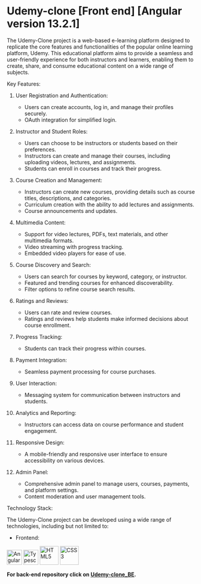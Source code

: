 # Udemy-clone [Front end] [Angular version 13.2.1]

The Udemy-Clone project is a web-based e-learning platform designed to replicate the core features and functionalities of the popular online learning platform, Udemy. This educational platform aims to provide a seamless and user-friendly experience for both instructors and learners, enabling them to create, share, and consume educational content on a wide range of subjects.

Key Features:

1. User Registration and Authentication:
   - Users can create accounts, log in, and manage their profiles securely.
   - OAuth integration for simplified login.

2. Instructor and Student Roles:
   - Users can choose to be instructors or students based on their preferences.
   - Instructors can create and manage their courses, including uploading videos, lectures, and assignments.
   - Students can enroll in courses and track their progress.

3. Course Creation and Management:
   - Instructors can create new courses, providing details such as course titles, descriptions, and categories.
   - Curriculum creation with the ability to add lectures and assignments.
   - Course announcements and updates.

4. Multimedia Content:
   - Support for video lectures, PDFs, text materials, and other multimedia formats.
   - Video streaming with progress tracking.
   - Embedded video players for ease of use.

5. Course Discovery and Search:
   - Users can search for courses by keyword, category, or instructor.
   - Featured and trending courses for enhanced discoverability.
   - Filter options to refine course search results.

6. Ratings and Reviews:
   - Users can rate and review courses.
   - Ratings and reviews help students make informed decisions about course enrollment.

7. Progress Tracking:
   - Students can track their progress within courses.

8. Payment Integration:
   - Seamless payment processing for course purchases.

9. User Interaction:
   - Messaging system for communication between instructors and students.

10. Analytics and Reporting:
    - Instructors can access data on course performance and student engagement.

11. Responsive Design:
    - A mobile-friendly and responsive user interface to ensure accessibility on various devices.

12. Admin Panel:
    - Comprehensive admin panel to manage users, courses, payments, and platform settings.
    - Content moderation and user management tools.

Technology Stack:

The Udemy-Clone project can be developed using a wide range of technologies, including but not limited to:

- Frontend: 
<p>
<img src="https://angular.io/assets/images/logos/angularjs/AngularJS-Shield.svg" width="40PX" alt="Angular">
<img src="https://upload.wikimedia.org/wikipedia/commons/thumb/4/4c/Typescript_logo_2020.svg/2048px-Typescript_logo_2020.svg.png" width="40PX" alt="Typescript">
<img src="https://upload.wikimedia.org/wikipedia/commons/thumb/6/61/HTML5_logo_and_wordmark.svg/512px-HTML5_logo_and_wordmark.svg.png" width="50PX" alt="HTML5">
<img src="https://cdn.freebiesupply.com/logos/large/2x/css3-logo-png-transparent.png" width="50PX" alt="CSS3">
</p>

**For back-end repository click on <a href="https://github.com/jitesh8182/Udemy-clone_BE">Udemy-clone_BE</a>.**
